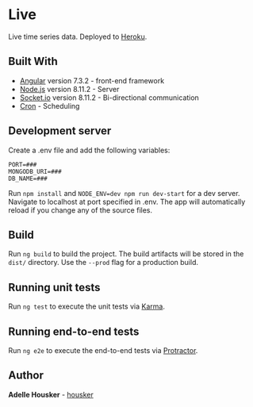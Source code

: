 # Live

Live time series data. Deployed to [Heroku](https://zlyt.herokuapp.com/).

## Built With

* [Angular](https://angular.io/) version 7.3.2 - front-end framework
* [Node.js](https://nodejs.org/en/) version 8.11.2 - Server
* [Socket.io](https://socket.io/) version 8.11.2 - Bi-directional communication
* [Cron](https://www.npmjs.com/package/cron) - Scheduling

## Development server

Create a .env file and add the following variables:
```
PORT=###
MONGODB_URI=###
DB_NAME=###
```

Run `npm install` and `NODE_ENV=dev npm run dev-start` for a dev server. Navigate to localhost at port specified in .env. The app will automatically reload if you change any of the source files.

## Build

Run `ng build` to build the project. The build artifacts will be stored in the `dist/` directory. Use the `--prod` flag for a production build.

## Running unit tests

Run `ng test` to execute the unit tests via [Karma](https://karma-runner.github.io).

## Running end-to-end tests

Run `ng e2e` to execute the end-to-end tests via [Protractor](http://www.protractortest.org/).

## Author

**Adelle Housker** - [housker](https://github.com/housker)
